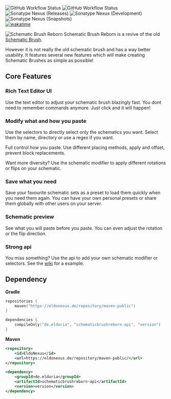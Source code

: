 ![GitHub Workflow Status](https://img.shields.io/github/workflow/status/eldoriarpg/SchematicBrushReborn/Verify%20state?style=for-the-badge&label=Building)
![GitHub Workflow Status](https://img.shields.io/github/workflow/status/eldoriarpg/SchematicBrushReborn/Publish%20to%20Nexus?style=for-the-badge&label=Publishing) \
![Sonatype Nexus (Releases)](https://img.shields.io/nexus/maven-releases/de.eldoria/schematicbrushreborn-api?label=Release&logo=Release&server=https%3A%2F%2Feldonexus.de&style=for-the-badge)
![Sonatype Nexus (Development)](https://img.shields.io/nexus/maven-dev/de.eldoria/schematicbrushreborn-api?label=DEV&logo=Release&server=https%3A%2F%2Feldonexus.de&style=for-the-badge)
![Sonatype Nexus (Snapshots)](https://img.shields.io/nexus/s/de.eldoria/schematicbrushreborn-api?color=orange&label=Snapshot&server=https%3A%2F%2Feldonexus.de&style=for-the-badge) \
[![wakatime](https://wakatime.com/badge/github/eldoriarpg/SchematicBrushReborn.svg)](https://wakatime.com/badge/github/eldoriarpg/SchematicBrushReborn)

![](https://imgur.com/4t8efNZ.png "Schematic Brush Reborn")
Schematic Brush Reborn is a revive of the old [Schematic Brush](https://github.com/mikeprimm/SchematicBrush).

However it is not really the old schematic brush and has a way better usability. It features several new features which
will make creating Schematic Brushes as simple as possible!

## Core Features

### Rich Text Editor UI

Use the text editor to adjust your schematic brush blazingly fast. You dont need to remember commands anymore. Just
click and it will happen!

### Modify what and how you paste

Use the selectors to directly select only the schematics you want. Select them by name, directory or use a regex if you
want.

Full control how you paste. Use different placing methods, apply and offset, prevent block replacements.

Want more diversity? Use the schematic modifier to apply different rotations or flips on your schematic.

### Save what you need

Save your favourite schematic sets as a preset to load them quickly when you need them again. You can have your own
personal presets or share them globally with other users on your server.

### Schematic preview

See what you will paste before you paste. You can even adjust the rotation or the flip direction.

### Strong api

You miss something? Use the api to add your own schematic modifier or selectors. See the
[wiki](https://github.com/eldoriarpg/SchematicBrushReborn/wiki/API) for a example.


## Dependency

**Gradle**

``` kotlin
repositories {
    maven("https://eldonexus.de/repository/maven-public")
}

dependencies {
    compileOnly("de.eldoria", "schematicbrushreborn-api", "version")
}
```

**Maven**

``` xml
<repository>
    <id>EldoNexus</id>
    <url>https://eldonexus.de/repository/maven-public/</url>
</repository>

<dependency>
    <groupId>de.eldoria</groupId>
    <artifactId>schematicbrushreborn-api</artifactId>
    <version>version</version>
</dependency>
```
